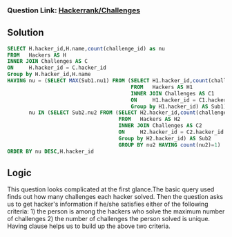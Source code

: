 ### Question Link: [Hackerrank/Challenges](https://www.hackerrank.com/challenges/challenges/problem)

##  Solution 

```sql
SELECT H.hacker_id,H.name,count(challenge_id) as nu
FROM   Hackers AS H
INNER JOIN Challenges AS C
ON     H.hacker_id = C.hacker_id
Group by H.hacker_id,H.name
HAVING nu = (SELECT MAX(Sub1.nu1) FROM (SELECT H1.hacker_id,count(challenge_id) as nu1
                                        FROM   Hackers AS H1
                                        INNER JOIN Challenges AS C1
                                        ON     H1.hacker_id = C1.hacker_id
                                        Group by H1.hacker_id) AS Sub1) OR
       nu IN (SELECT Sub2.nu2 FROM (SELECT H2.hacker_id,count(challenge_id) as nu2
                                    FROM   Hackers AS H2
                                    INNER JOIN Challenges AS C2
                                    ON     H2.hacker_id = C2.hacker_id
                                    Group by H2.hacker_id) AS Sub2 
                                    GROUP BY nu2 HAVING count(nu2)=1)
ORDER BY nu DESC,H.hacker_id
```

##  Logic 
This question looks complicated at the first glance.The basic query used finds out how many challenges each hacker solved. Then the question asks us to get hacker's information 
if he/she satisfies either of the following criteria: 1) the person is among the hackers who solve the maximum number of challenges 2) the number of challenges the person solved is
unique. Having clause helps us to build up the above two criteria. 
